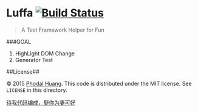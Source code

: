 # Luffa [![Build Status](https://travis-ci.org/phodal/luffa.svg)](https://travis-ci.org/phodal/luffa)

> A Test Framework Helper for Fun

###GOAL

1. HighLight DOM Change
2. Generator Test


##License##

© 2015 [Phodal Huang](http://www.phodal.com). This code is distributed under the MIT license. See `LICENSE` in this directory.

[待我代码编成，娶你为妻可好](http://www.xuntayizhan.com/person/ji-ke-ai-qing-zhi-er-shi-dai-wo-dai-ma-bian-cheng-qu-ni-wei-qi-ke-hao-wan/)
